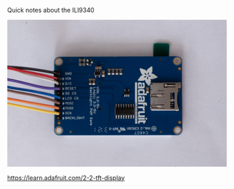 Quick notes about the ILI9340


![alt text](https://github.com/jarleven/Python/blob/master/ILI9340/DSC_9809.jpg)


https://learn.adafruit.com/2-2-tft-display





